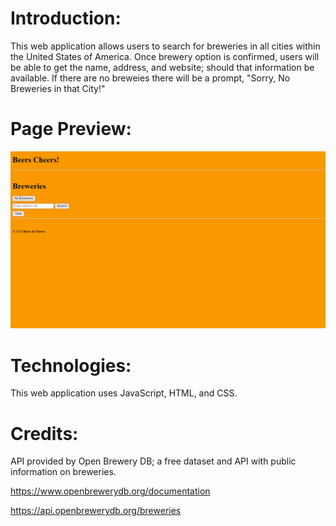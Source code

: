 # Introduction:
This web application allows users to search for breweries in all cities within the United States of America. Once brewery option is confirmed, users will be able to get the name, address, and website; should that information be available. If there are no breweies there will be a prompt, "Sorry, No Breweries in that City!"

# Page Preview:
![Beers Cheers](BeersCheers.png "BeersCheers")

# Technologies:
This web application uses JavaScript, HTML, and CSS.

# Credits:
API provided by Open Brewery DB; a free dataset and API with public information on breweries. 

https://www.openbrewerydb.org/documentation

https://api.openbrewerydb.org/breweries
